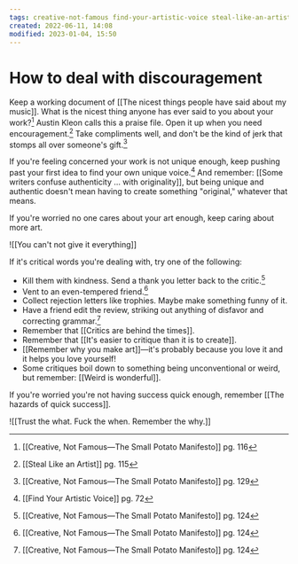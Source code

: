 ```yaml
---
tags: creative-not-famous find-your-artistic-voice steal-like-an-artist 
created: 2022-06-11, 14:08
modified: 2023-01-04, 15:50
---
```


# How to deal with discouragement
Keep a working document of [[The nicest things people have said about my music]]. What is the nicest thing anyone has ever said to you about your work?[^1] Austin Kleon calls this a praise file. Open it up when you need encouragement.[^2] Take compliments well, and don't be the kind of jerk that stomps all over someone's gift.[^3]

If you're feeling concerned your work is not unique enough, keep pushing past your first idea to find your own unique voice.[^4] And remember: [[Some writers confuse authenticity … with originality]], but being unique and authentic doesn't mean having to create something "original," whatever that means.

If you're worried no one cares about your art enough, keep caring about more art.

![[You can't not give it everything]]

If it's critical words you're dealing with, try one of the following:
- Kill them with kindness. Send a thank you letter back to the critic.[^5]
- Vent to an even-tempered friend.[^5]
- Collect rejection letters like trophies. Maybe make something funny of it.
- Have a friend edit the review, striking out anything of disfavor and correcting grammar.[^5]
- Remember that [[Critics are behind the times]].
- Remember that [[It's easier to critique than it is to create]].
- [[Remember why you make art]]—it's probably because you love it and it helps you love yourself!
- Some critiques boil down to something being unconventional or weird, but remember: [[Weird is wonderful]].

If you're worried you're not having success quick enough, remember [[The hazards of quick success]].

![[Trust the what. Fuck the when. Remember the why.]]

[^1]: [[Creative, Not Famous—The Small Potato Manifesto]] pg. 116
[^2]: [[Steal Like an Artist]] pg. 115
[^3]: [[Creative, Not Famous—The Small Potato Manifesto]] pg. 129
[^4]: [[Find Your Artistic Voice]] pg. 72
[^5]: [[Creative, Not Famous—The Small Potato Manifesto]] pg. 124
